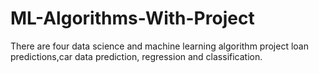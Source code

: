 # ML-Algorithms-With-Project
There are four data science and machine learning algorithm project loan predictions,car data prediction, regression and classification.
